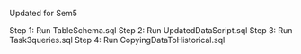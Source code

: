 Updated for Sem5

Step 1: Run TableSchema.sql
Step 2: Run UpdatedDataScript.sql
Step 3: Run Task3queries.sql
Step 4: Run CopyingDataToHistorical.sql
